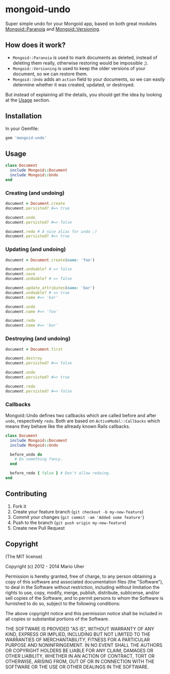 # mongoid-undo

Super simple undo for your Mongoid app, based on both great modules
[Mongoid::Paranoia](http://mongoid.org/en/mongoid/docs/extras.html#paranoia) and
[Mongoid::Versioning](http://mongoid.org/en/mongoid/docs/extras.html#versioning).

## How does it work?

* `Mongoid::Paranoia` is used to mark documents as deleted, instead of deleting them really, otherwise restoring would be impossible ;).
* `Mongoid::Versioning` is used to keep the older versions of your document, so we can restore them.
* `Mongoid::Undo` adds an `action` field to your documents, so we can easily determine whether it was created, updated, or destroyed.

But instead of explaining all the details, you should get the idea by looking at the [Usage](https://github.com/haihappen/mongoid-undo#usage) section.


## Installation

In your Gemfile:

```ruby
gem 'mongoid-undo'
```


## Usage

```ruby
class Document
  include Mongoid::Document
  include Mongoid::Undo
end
```


### Creating (and undoing)

```ruby
document = Document.create
document.persisted? #=> true

document.undo
document.persisted? #=> false

document.redo # A nice alias for undo ;)
document.persisted? #=> true
```


### Updating (and undoing)

```ruby
document = Document.create(name: 'foo')

document.undoable? # => false
document.save
document.undoable? # => false

document.update_attributes(name: 'bar')
document.undoable? # => true
document.name #=> 'bar'

document.undo
document.name #=> 'foo'

document.redo
document.name #=> 'bar'
```


### Destroying (and undoing)

```ruby
document = Document.first

document.destroy
document.persisted? #=> false

document.undo
document.persisted? #=> true

document.redo
document.persisted? #=> false
```


### Callbacks

Mongoid::Undo defines two callbacks which are called before and after `undo`, respectively `redo`. Both are based on `ActiveModel::Callbacks` which means they behave like the allready known Rails callbacks.

```ruby
class Document
  include Mongoid::Document
  include Mongoid::Undo

  before_undo do
    # Do something fancy.
  end

  before_redo { false } # Don't allow redoing.
end
```


## Contributing

1. Fork it
2. Create your feature branch (`git checkout -b my-new-feature`)
3. Commit your changes (`git commit -am 'Added some feature'`)
4. Push to the branch (`git push origin my-new-feature`)
5. Create new Pull Request


## Copyright

(The MIT license)

Copyright (c) 2012 - 2014 Mario Uher

Permission is hereby granted, free of charge, to any person obtaining
a copy of this software and associated documentation files (the
"Software"), to deal in the Software without restriction, including
without limitation the rights to use, copy, modify, merge, publish,
distribute, sublicense, and/or sell copies of the Software, and to
permit persons to whom the Software is furnished to do so, subject to
the following conditions:

The above copyright notice and this permission notice shall be
included in all copies or substantial portions of the Software.

THE SOFTWARE IS PROVIDED "AS IS", WITHOUT WARRANTY OF ANY KIND,
EXPRESS OR IMPLIED, INCLUDING BUT NOT LIMITED TO THE WARRANTIES OF
MERCHANTABILITY, FITNESS FOR A PARTICULAR PURPOSE AND
NONINFRINGEMENT. IN NO EVENT SHALL THE AUTHORS OR COPYRIGHT HOLDERS BE
LIABLE FOR ANY CLAIM, DAMAGES OR OTHER LIABILITY, WHETHER IN AN ACTION
OF CONTRACT, TORT OR OTHERWISE, ARISING FROM, OUT OF OR IN CONNECTION
WITH THE SOFTWARE OR THE USE OR OTHER DEALINGS IN THE SOFTWARE.
